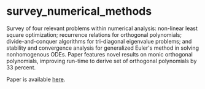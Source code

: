 # survey_numerical_methods
Survey of four relevant problems within numerical analysis: non-linear least square optimization; recurrence relations for orthogonal polynomials; divide-and-conquer algorithms for tri-diagonal eigenvalue problems; and stability and convergence analysis for generalized Euler's method in solving nonhomogenous ODEs. Paper features novel results on monic orthogonal polynomials, improving run-time to derive set of orthogonal polynomials by 33 percent.

Paper is available [here](survey_numerical_methods.pdf).
